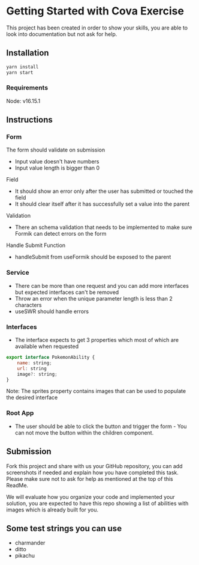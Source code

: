 # Getting Started with Cova Exercise
This project has been created in order to show your skills, you are able to look into documentation but not ask for help. 



## Installation

```js
yarn install
yarn start
```
### Requirements
Node: v16.15.1

## Instructions

### Form
The form should validate on submission
* Input value doesn't have numbers
* Input value length is bigger than 0

Field 
* It should show an error only after the user has submitted or touched the field
* It should clear itself after it has successfully set a value into the parent

Validation
* There an schema validation that needs to be implemented to make sure Formik can detect errors on the form

Handle Submit Function
* handleSubmit from useFormik should be exposed to the parent

### Service 
* There can be more than one request and you can add more interfaces but expected interfaces can't be removed
* Throw an error when the unique parameter length is less than 2 characters
* useSWR should handle errors

### Interfaces
* The interface expects to get 3 properties which most of which are available when requested
```js
export interface PokemonAbility {
    name: string;
    url: string
    image?: string;
}
```
Note: The sprites property contains images that can be used to populate the desired interface

### Root App
* The user should be able to click the button and trigger the form - You can not move the button within the children component.


## Submission

Fork this project and share with us your GitHub repository, you can add screenshots if needed and explain how you have completed this task. Please make sure not to ask for help as mentioned at the top of this ReadMe. 

We will evaluate how you organize your code and implemented your solution, you are expected to have this repo showing a list of abilities with images which is already built for you.

## Some test strings you can use 
* charmander
* ditto
* pikachu



